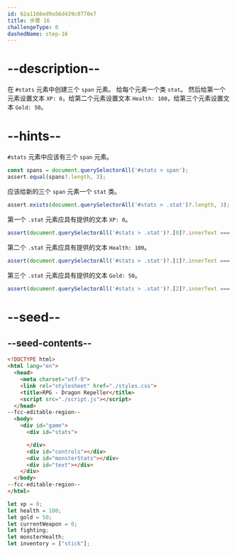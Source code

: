 ```yaml
---
id: 62a1166ed9a56d439c0770e7
title: 步骤 16
challengeType: 0
dashedName: step-16
---
```


# --description--

在 `#stats` 元素中创建三个 `span` 元素。 给每个元素一个类 `stat`。 然后给第一个元素设置文本 `XP: 0`，给第二个元素设置文本 `Health: 100`，给第三个元素设置文本 `Gold: 50`。

# --hints--

`#stats` 元素中应该有三个 `span` 元素。

```js
const spans = document.querySelectorAll('#stats > span');
assert.equal(spans?.length, 3);
```

应该给新的三个 `span` 元素一个 `stat` 类。

```js
assert.exists(document.querySelectorAll('#stats > .stat')?.length, 3);
```

第一个 `.stat` 元素应具有提供的文本 `XP: 0`。

```js
assert(document.querySelectorAll('#stats > .stat')?.[0]?.innerText === 'XP: 0');
```

第二个 `.stat` 元素应具有提供的文本 `Health: 100`。

```js
assert(document.querySelectorAll('#stats > .stat')?.[1]?.innerText === 'Health: 100');
```

第三个 `.stat` 元素应具有提供的文本 `Gold: 50`。

```js
assert(document.querySelectorAll('#stats > .stat')?.[2]?.innerText === 'Gold: 50');
```

# --seed--

## --seed-contents--

```html
<!DOCTYPE html>
<html lang="en">
  <head>
    <meta charset="utf-8">
    <link rel="stylesheet" href="./styles.css">
    <title>RPG - Dragon Repeller</title>
    <script src="./script.js"></script>
  </head>
--fcc-editable-region--
  <body>
    <div id="game">
      <div id="stats">

      </div>
      <div id="controls"></div>
      <div id="monsterStats"></div>
      <div id="text"></div>
    </div>
  </body>
--fcc-editable-region--
</html>
```

```js
let xp = 0;
let health = 100;
let gold = 50;
let currentWeapon = 0;
let fighting;
let monsterHealth;
let inventory = ["stick"];
```
